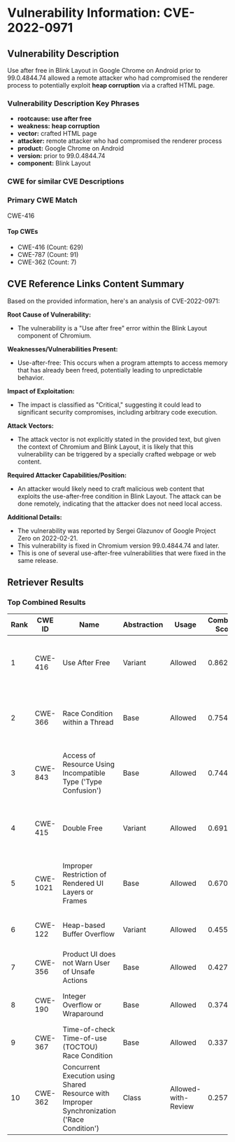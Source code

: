 # Vulnerability Information: CVE-2022-0971

## Vulnerability Description
Use after free in Blink Layout in Google Chrome on Android prior to 99.0.4844.74 allowed a remote attacker who had compromised the renderer process to potentially exploit **heap corruption** via a crafted HTML page.

### Vulnerability Description Key Phrases
- **rootcause:** **use after free**
- **weakness:** **heap corruption**
- **vector:** crafted HTML page
- **attacker:** remote attacker who had compromised the renderer process
- **product:** Google Chrome on Android
- **version:** prior to 99.0.4844.74
- **component:** Blink Layout

### CWE for similar CVE Descriptions
### Primary CWE Match
CWE-416

#### Top CWEs
- CWE-416 (Count: 629)
- CWE-787 (Count: 91)
- CWE-362 (Count: 7)

## CVE Reference Links Content Summary
Based on the provided information, here's an analysis of CVE-2022-0971:

**Root Cause of Vulnerability:**
- The vulnerability is a "Use after free" error within the Blink Layout component of Chromium.

**Weaknesses/Vulnerabilities Present:**
- Use-after-free: This occurs when a program attempts to access memory that has already been freed, potentially leading to unpredictable behavior.

**Impact of Exploitation:**
- The impact is classified as "Critical," suggesting it could lead to significant security compromises, including arbitrary code execution.

**Attack Vectors:**
- The attack vector is not explicitly stated in the provided text, but given the context of Chromium and Blink Layout, it is likely that this vulnerability can be triggered by a specially crafted webpage or web content.

**Required Attacker Capabilities/Position:**
- An attacker would likely need to craft malicious web content that exploits the use-after-free condition in Blink Layout. The attack can be done remotely, indicating that the attacker does not need local access.

**Additional Details:**
- The vulnerability was reported by Sergei Glazunov of Google Project Zero on 2022-02-21.
- This vulnerability is fixed in Chromium version 99.0.4844.74 and later.
- This is one of several use-after-free vulnerabilities that were fixed in the same release.

## Retriever Results

### Top Combined Results

| Rank | CWE ID | Name | Abstraction | Usage | Combined Score | Retrievers | Individual Scores |
|------|--------|------|-------------|-------|---------------|------------|-------------------|
| 1 | CWE-416 | Use After Free | Variant | Allowed | 0.8622 | dense, sparse, graph | dense: 0.644, sparse: 0.558, graph: 0.819 |
| 2 | CWE-366 | Race Condition within a Thread | Base | Allowed | 0.7541 | dense, sparse, graph | dense: 0.595, sparse: 0.419, graph: 0.605 |
| 3 | CWE-843 | Access of Resource Using Incompatible Type ('Type Confusion') | Base | Allowed | 0.7447 | dense, sparse, graph | dense: 0.505, sparse: 0.432, graph: 0.685 |
| 4 | CWE-415 | Double Free | Variant | Allowed | 0.6916 | dense, sparse, graph | dense: 0.541, sparse: 0.332, graph: 0.808 |
| 5 | CWE-1021 | Improper Restriction of Rendered UI Layers or Frames | Base | Allowed | 0.6704 | dense, sparse, graph | dense: 0.582, sparse: 0.274, graph: 0.621 |
| 6 | CWE-122 | Heap-based Buffer Overflow | Variant | Allowed | 0.4555 | dense, sparse | dense: 0.518, sparse: 0.409 |
| 7 | CWE-356 | Product UI does not Warn User of Unsafe Actions | Base | Allowed | 0.4272 | dense, sparse | dense: 0.512, sparse: 0.299 |
| 8 | CWE-190 | Integer Overflow or Wraparound | Base | Allowed | 0.3748 | sparse, graph | sparse: 0.279, graph: 0.602 |
| 9 | CWE-367 | Time-of-check Time-of-use (TOCTOU) Race Condition | Base | Allowed | 0.3371 | dense, sparse | dense: 0.490, sparse: 0.161 |
| 10 | CWE-362 | Concurrent Execution using Shared Resource with Improper Synchronization ('Race Condition') | Class | Allowed-with-Review | 0.2578 | dense, sparse | dense: 0.508, sparse: 0.322 |


